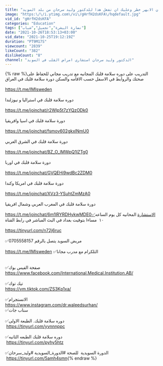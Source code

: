 ```yaml
---
title: "الشريان الابهر خطر وعليك ان تفعل هذا للدكتور وليد سرحان من بلد السويد"
image: "https:\/\/i.ytimg.com\/vi\/gHrfH2dsKFA\/hqdefault.jpg"
vid_id: "gHrfH2dsKFA"
categories: "Education"
tags: ["نضارة البشرة","تجميل","شباب"]
date: "2021-10-26T18:53:13+03:00"
vid_date: "2021-10-25T19:12:19Z"
duration: "PT9M17S"
viewcount: "2839"
likeCount: "382"
dislikeCount: "8"
channel: "الدكتور وليد سرحان استشاري امراض القلب في السويد"
---
```

{% raw %}التدريب على دوره سلامة قلبك المجانيه مع تدريب مجاني للحفاظ على صحتك والروابط في الاسفل حسب الاقامه والسكن دورة سلامة قلبك في العراق <br /><br /><a rel="nofollow" target="blank" href="https://t.me/IMIsweden">https://t.me/IMIsweden</a><br /><br />دوره سلامة قلبك في استراليا و نيوزلندا  <br /><br /><a rel="nofollow" target="blank" href="https://t.me/joinchat/r2Wlp5t7zYQzODk0">https://t.me/joinchat/r2Wlp5t7zYQzODk0</a><br /><br />دورة سلامة قلبك في اسيا وافريقيا <br /><br /><a rel="nofollow" target="blank" href="https://t.me/joinchat/fsmov602gkxlNmU0">https://t.me/joinchat/fsmov602gkxlNmU0</a><br /><br />دورة سلامة قلبك في الشرق العربي <br /><br /><a rel="nofollow" target="blank" href="https://t.me/joinchat/BZ_O_lMWpQ1lZTg0">https://t.me/joinchat/BZ_O_lMWpQ1lZTg0</a><br /><br />دورة سلامة قلبك في اوربا <br /><br /><a rel="nofollow" target="blank" href="https://t.me/joinchat/GVQEHi9wdBc2ZDM0">https://t.me/joinchat/GVQEHi9wdBc2ZDM0</a><br /><br />دورة سلامة قلبك في امريكا وكندا <br /><br /><a rel="nofollow" target="blank" href="https://t.me/joinchat/XVz3-YSuhtZmMzA0">https://t.me/joinchat/XVz3-YSuhtZmMzA0</a><br /><br />دورة سلامة قلبك في المغرب العربي وشمال افريقيا <br /><br /><a rel="nofollow" target="blank" href="https://t.me/joinchat/6m1lRYRDHykwMDE0✅الاستشارة">https://t.me/joinchat/6m1lRYRDHykwMDE0✅الاستشارة</a> المحانيه كل يوم الساعه ١٠  مساءا بتوقيت بغداد في البث المباشر في رابط القناة<br /><br /><a rel="nofollow" target="blank" href="https://tinyurl.com/n72j6ruc">https://tinyurl.com/n72j6ruc</a><br /><br />✅مريض السويد يتصل بالرقم 0705558157 <br /><br /><a rel="nofollow" target="blank" href="https://t.me/IMIsweden">https://t.me/IMIsweden</a> ✅التلكرام مع مدرب مجانا <br /><br /><br />✅صفحة الفيس بوك<br /><a rel="nofollow" target="blank" href="https://www.facebook.com/International.Medical.Institution.AB/">https://www.facebook.com/International.Medical.Institution.AB/</a><br /><br />✅تيك توك <br /><a rel="nofollow" target="blank" href="https://vm.tiktok.com/ZS3Kp1xa/">https://vm.tiktok.com/ZS3Kp1xa/</a><br /><br />✅الانستجرام<br /><a rel="nofollow" target="blank" href="https://www.instagram.com/dr.waleedsurhan/">https://www.instagram.com/dr.waleedsurhan/</a><br />✅سناب جات<br /><br />✅دوره سلامة قلبك. الطبعة الاولى<br />‏ <a rel="nofollow" target="blank" href="https://tinyurl.com/yvnnnppc">https://tinyurl.com/yvnnnppc</a><br /><br />✅دوره سلامة قلبك الطبعه الثانيه<br />‏ <a rel="nofollow" target="blank" href="https://tinyurl.com/pyhy5htz">https://tinyurl.com/pyhy5htz</a><br /><br />✅الدورة السويدية  للصحة #الدورة_السويدية #وليد_سرحان<br />‏ <a rel="nofollow" target="blank" href="https://tinyurl.com/5amh4smn">https://tinyurl.com/5amh4smn</a>{% endraw %}
